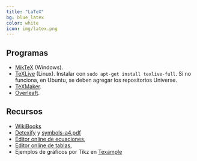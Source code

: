 ```yaml
---
title: "LaTeX"
bg: blue_latex
color: white
icon: img/latex.png
---
```



## Programas
* [MikTeX](http://miktex.org/download) (Windows).
* [TeXLive](https://www.tug.org/texlive/) (Linux).  Instalar con ```sudo apt-get install texlive-full```. Si no funciona, en Ubuntu, se deben agregar los repositorios Universe.
* [TeXMaker](http://www.xm1math.net/texmaker/download.html).
* [Overleaft](https://www.overleaf.com).


## Recursos
* [WikiBooks](https://en.wikibooks.org/wiki/LaTeX)
* [Detexify](http://detexify.kirelabs.org/classify.html) y [symbols-a4.pdf](http://www.ctan.org/tex-archive/info/symbols/comprehensive/)
* [Editor online de ecuaciones](http://www.codecogs.com/latex/eqneditor.php),
* [Editor online de tablas](http://truben.no/latex/table/),
* Ejemplos de gráficos por Tikz en [Texample](http://www.texample.net/tikz/)


